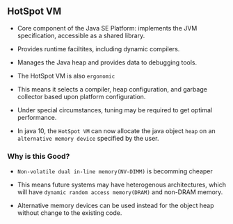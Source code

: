 ## HotSpot VM

- Core component of the Java SE Platform: implements the JVM specification, accessible as a shared library.
- Provides runtime faciltites, including dynamic compilers.
- Manages the Java heap and provides data to debugging tools.

- The HotSpot VM is also `ergonomic`
- This means it selects a compiler, heap configuration, and garbage collector based upon platform configuration.
- Under special circumstances, tuning may be required to get optimal performance.

- In java 10, the `HotSpot VM` can now allocate the java object `heap` on an `alternative memory device` specified by the user.

### Why is this Good?

- `Non-volatile dual in-line memory(NV-DIMM)` is becomming cheaper
- This means future systems may have heterogenous architectures, which will have `dynamic random access memory(DRAM)` and non-DRAM memory.

- Alternative memory devices can be used instead for the object heap without change to the existing code.
